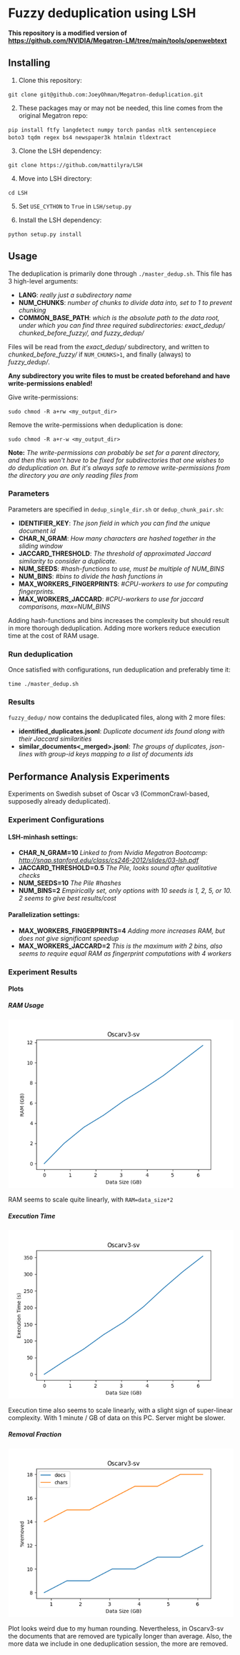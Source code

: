 # Fuzzy deduplication using LSH

**This repository is a modified version of https://github.com/NVIDIA/Megatron-LM/tree/main/tools/openwebtext**

## Installing
1. Clone this repository:

`git clone git@github.com:JoeyOhman/Megatron-deduplication.git`

2. These packages may or may not be needed, this line comes from the original Megatron repo:

`pip install ftfy langdetect numpy torch pandas nltk sentencepiece boto3 tqdm regex bs4 newspaper3k htmlmin tldextract`

3. Clone the LSH dependency:

`git clone https://github.com/mattilyra/LSH`

4. Move into LSH directory:

`cd LSH`

5. Set `USE_CYTHON` to `True` in `LSH/setup.py`

6. Install the LSH dependency:

`python setup.py install`

## Usage

The deduplication is primarily done through `./master_dedup.sh`. This file has 3 high-level arguments:
- **LANG**: *really just a subdirectory name*
- **NUM_CHUNKS**: *number of chunks to divide data into, set to 1 to prevent chunking*
- **COMMON_BASE_PATH**: *which is the absolute path to the data root, under which you can find three required subdirectories: _exact_dedup/_ _chunked_before_fuzzy/_, and _fuzzy_dedup/_*

Files will be read from the _exact_dedup/_ subdirectory, and written to _chunked_before_fuzzy/_ if `NUM_CHUNKS>1`, and finally (always) to _fuzzy_dedup/_.

**Any subdirectory you write files to must be created beforehand and have write-permissions enabled!**

Give write-permissions: 

`sudo chmod -R a+rw <my_output_dir>`

Remove the write-permissions when deduplication is done:

`sudo chmod -R a+r-w <my_output_dir>`

**Note:** *The write-permissions can probably be set for a parent directory, and then this won't have to be
fixed for subdirectories that one wishes to do deduplication on. But it's always safe to remove write-permissions from 
the directory you are only reading files from* 

### Parameters

Parameters are specified in `dedup_single_dir.sh` or `dedup_chunk_pair.sh`:

- **IDENTIFIER_KEY**: *The json field in which you can find the unique document id*
- **CHAR_N_GRAM**: *How many characters are hashed together in the sliding window*
- **JACCARD_THRESHOLD**: *The threshold of approximated Jaccard similarity to consider a duplicate.*
- **NUM_SEEDS**: *#hash-functions to use, must be multiple of NUM_BINS*
- **NUM_BINS**: *#bins to divide the hash functions in*
- **MAX_WORKERS_FINGERPRINTS**: *#CPU-workers to use for computing fingerprints.*
- **MAX_WORKERS_JACCARD**: *#CPU-workers to use for jaccard comparisons, max=NUM_BINS*

Adding hash-functions and bins increases the complexity but should result in more thorough deduplication.
Adding more workers reduce execution time at the cost of RAM usage.

### Run deduplication

Once satisfied with configurations, run deduplication and preferably time it:

`time ./master_dedup.sh`


### Results

`fuzzy_dedup/` now contains the deduplicated files, along with 2 more files:

- **identified_duplicates.jsonl**: *Duplicate document ids found along with their Jaccard similarities*
- **similar_documents<_merged>.jsonl**: *The groups of duplicates, json-lines with group-id keys mapping to a list of documents ids*


## Performance Analysis Experiments

Experiments on Swedish subset of Oscar v3 (CommonCrawl-based, supposedly already deduplicated). 

### Experiment Configurations

#### LSH-minhash settings:
- **CHAR_N_GRAM=10** *Linked to from Nvidia Megatron Bootcamp: http://snap.stanford.edu/class/cs246-2012/slides/03-lsh.pdf*
- **JACCARD_THRESHOLD=0.5** *The Pile, looks sound after qualitative checks*
- **NUM_SEEDS=10** *The Pile #hashes*
- **NUM_BINS=2** *Empirically set, only options with 10 seeds is 1, 2, 5, or 10. 2 seems to give best results/cost*

#### Parallelization settings:
- **MAX_WORKERS_FINGERPRINTS=4** *Adding more increases RAM, but does not give significant speedup*
- **MAX_WORKERS_JACCARD=2** *This is the maximum with 2 bins, also seems to require equal RAM as fingerprint computations with 4 workers*


### Experiment Results

#### Plots

##### RAM Usage

![Alt text](images/oscar_ram_usage.png?raw=true "RAM")

RAM seems to scale quite linearly, with `RAM=data_size*2`

##### Execution Time

![Alt text](images/oscar_exec_times.png?raw=true "Exec-times")

Execution time also seems to scale linearly, with a slight sign of super-linear complexity. 
With 1 minute / GB of data on this PC. Server might be slower.

##### Removal Fraction

![Alt text](images/oscar_removal_fraction.png?raw=true "Removal Fractions")

Plot looks weird due to my human rounding. Nevertheless, in Oscarv3-sv the documents that are removed are 
typically longer than average. Also, the more data we include in one deduplication session, the more are removed. 
